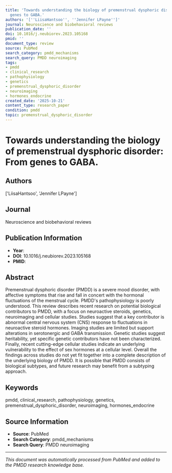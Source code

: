 ```yaml
---
title: 'Towards understanding the biology of premenstrual dysphoric disorder: From
  genes to GABA.'
authors: '[''LiisaHantsoo'', ''Jennifer LPayne'']'
journal: Neuroscience and biobehavioral reviews
publication_date: ''
doi: 10.1016/j.neubiorev.2023.105168
pmid: ''
document_type: review
source: PubMed
search_category: pmdd_mechanisms
search_query: PMDD neuroimaging
tags:
- pmdd
- clinical_research
- pathophysiology
- genetics
- premenstrual_dysphoric_disorder
- neuroimaging
- hormones_endocrine
created_date: '2025-10-21'
content_type: research_paper
condition: pmdd
topic: premenstrual_dysphoric_disorder
---
```


# Towards understanding the biology of premenstrual dysphoric disorder: From genes to GABA.

## Authors
['LiisaHantsoo', 'Jennifer LPayne']

## Journal
Neuroscience and biobehavioral reviews

## Publication Information
- **Year**: 
- **DOI**: 10.1016/j.neubiorev.2023.105168
- **PMID**: 

## Abstract
Premenstrual dysphoric disorder (PMDD) is a severe mood disorder, with affective symptoms that rise and fall in concert with the hormonal fluctuations of the menstrual cycle. PMDD's pathophysiology is poorly understood. This review describes recent research on potential biological contributors to PMDD, with a focus on neuroactive steroids, genetics, neuroimaging and cellular studies. Studies suggest that a key contributor is abnormal central nervous system (CNS) response to fluctuations in neuroactive steroid hormones. Imaging studies are limited but support alterations in serotonergic and GABA transmission. Genetic studies suggest heritability, yet specific genetic contributors have not been characterized. Finally, recent cutting-edge cellular studies indicate an underlying vulnerability to the effect of sex hormones at a cellular level. Overall the findings across studies do not yet fit together into a complete description of the underlying biology of PMDD. It is possible that PMDD consists of biological subtypes, and future research may benefit from a subtyping approach.

## Keywords
pmdd, clinical_research, pathophysiology, genetics, premenstrual_dysphoric_disorder, neuroimaging, hormones_endocrine

## Source Information
- **Source**: PubMed
- **Search Category**: pmdd_mechanisms
- **Search Query**: PMDD neuroimaging

---
*This document was automatically processed from PubMed and added to the PMDD research knowledge base.*
